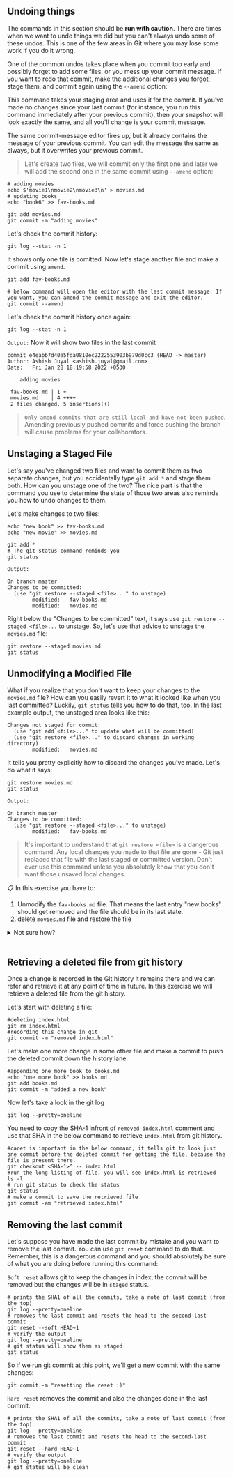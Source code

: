 ## Undoing things

The commands in this section should be **run with caution**. There are times when we want to undo things we did but you can't always undo some of these undos. This is one of the few areas in Git where you may lose some work if you do it wrong.

One of the common undos takes place when you commit too early and possibly forget to add some files, or you mess up your commit message. If you want to redo that commit, make the additional changes you forgot, stage them, and commit again using the `--amend` option:

This command takes your staging area and uses it for the commit. If you've made no changes since your last commit (for instance, you run this command immediately after your previous commit), then your snapshot will look exactly the same, and all you'll change is your commit message.

The same commit-message editor fires up, but it already contains the message of your previous commit. You can edit the message the same as always, but it overwrites your previous commit.

> Let's create two files, we will commit only the first one and later we will add the second one in the same commit using `--amend` option:

```shell
# adding movies
echo $'movie1\nmovie2\nmovie3\n' > movies.md
# updating books
echo "book6" >> fav-books.md

git add movies.md
git commit -m "adding movies"
```

Let's check the commit history:
```
git log --stat -n 1
```
It shows only one file is comitted. Now let's stage another file and make a commit using `amend`.

```shell
git add fav-books.md

# below command will open the editor with the last commit message. If you want, you can amend the commit message and exit the editor.
git commit --amend
```

Let's check the commit history once again:
```
git log --stat -n 1
```
`Output:` Now it will show two files in the last commit
```
commit e4eabb7d40a5fda0810ec2222553903b979d0cc3 (HEAD -> master)
Author: Ashish Juyal <ashish.juyal@gmail.com>
Date:   Fri Jan 28 18:19:58 2022 +0530

    adding movies

 fav-books.md | 1 +
 movies.md    | 4 ++++
 2 files changed, 5 insertions(+)
```

> `Only amend commits that are still local and have not been pushed`. Amending previously pushed commits and force pushing the branch will cause problems for your collaborators.

## Unstaging a Staged File
Let's say you've changed two files and want to commit them as two separate changes, but you accidentally type `git add *` and stage them both. How can you unstage one of the two? 
The nice part is that the command you use to determine the state of those two areas also reminds you how to undo changes to them. 

Let's make changes to two files:

```shell
echo "new book" >> fav-books.md
echo "new movie" >> movies.md

git add *
# The git status command reminds you
git status
```
`Output:`
```
On branch master
Changes to be committed:
  (use "git restore --staged <file>..." to unstage)
        modified:   fav-books.md
        modified:   movies.md
```
Right below the "Changes to be committed" text, it says use `git restore --staged <file>...` to unstage. So, let's use that advice to unstage the `movies.md` file:

```
git restore --staged movies.md
git status
```

## Unmodifying a Modified File
What if you realize that you don't want to keep your changes to the `movies.md` file? How can you easily revert it to what it looked like when you last committed? Luckily, `git status` tells you how to do that, too. In the last example output, the unstaged area looks like this:

```
Changes not staged for commit:
  (use "git add <file>..." to update what will be committed)
  (use "git restore <file>..." to discard changes in working directory)
        modified:   movies.md
```
It tells you pretty explicitly how to discard the changes you've made. Let's do what it says:

```
git restore movies.md
git status
```
`Output:`
```
On branch master
Changes to be committed:
  (use "git restore --staged <file>..." to unstage)
        modified:   fav-books.md
```
> It's important to understand that `git restore <file>` is a dangerous command. Any local changes you made to that file are gone - Git just replaced that file with the last staged or committed version. Don't ever use this command unless you absolutely know that you don't want those unsaved local changes.

📋 In this exercise you have to:
1. Unmodify the `fav-books.md` file. That means the last entry "new books" should get removed and the file should be in its last state.
2. delete `movies.md` file and restore the file

<details>
  <summary>Not sure how?</summary>

```shell
# restoring the file from staged state
git restore --staged fav-books.md
# restoring the file to its previous state
git restore fav-books.md
# delete movies.md
rm movies.md
git status
git restore movies.md
```  
</details>
<br>

## Retrieving a deleted file from git history
Once a change is recorded in the Git history it remains there and we can refer and retrieve it at any point of time in future. In this exercise we will retrieve a deleted file from the git history.

Let's start with deleting a file:

```shell
#deleting index.html
git rm index.html
#recording this change in git
git commit -m "removed index.html"
```

Let's make one more change in some other file and make a commit to push the deleted commit down the history lane.
```shell
#appending one more book to books.md
echo "one more book" >> books.md
git add books.md
git commit -m "added a new book"
```

Now let's take a look in the git log

```
git log --pretty=oneline
```

You need to copy the SHA-1 infront of `removed index.html` comment and use that SHA in the below command to retrieve `index.html` from git history.

```shell
#caret is important in the below command, it tells git to look just one commit before the deleted commit for getting the file, because the file is present there.
git checkout <SHA-1>^ -- index.html
#run the long listing of file, you will see index.html is retrieved
ls -l
# run git status to check the status
git status
# make a commit to save the retrieved file
git commit -am "retrieved index.html"
```

## Removing the last commit
Let's suppose you have made the last commit by mistake and you want to remove the last commit. You can use `git reset` command to do that. Remember, this is a dangerous command and you should absolutely be sure of what you are doing before running this command:

`Soft reset` allows git to keep the changes in index, the commit will be removed but the changes will be in `staged` status.
```shell
# prints the SHA1 of all the commits, take a note of last commit (from the top)
git log --pretty=oneline
# removes the last commit and resets the head to the second-last commit
git reset --soft HEAD~1
# verify the output
git log --pretty=oneline
# git status will show them as staged
git status
```
So if we run git commit at this point, we'll get a new commit with the same changes:
```
git commit -m "resetting the reset :)"
```

`Hard reset` removes the commit and also the changes done in the last commit. 
```shell
# prints the SHA1 of all the commits, take a note of last commit (from the top)
git log --pretty=oneline
# removes the last commit and resets the head to the second-last commit
git reset --hard HEAD~1
# verify the output
git log --pretty=oneline
# git status will be clean
```